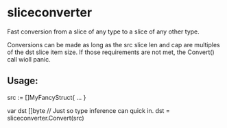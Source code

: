 # sliceconverter
Fast conversion from a slice of any type to a slice of any other type.

Conversions can be made as long as the src slice len and cap are multiples of
the dst slice item size. If those requirements are not met, the Convert() call
wioll panic.

## Usage:

src := []MyFancyStruct{ ... }

var dst []byte  // Just so type inference can quick in.
dst = sliceconverter.Convert(src)
